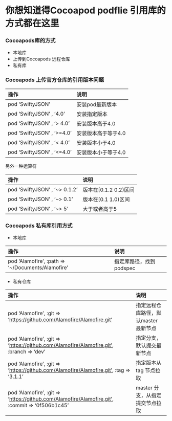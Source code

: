 # 你想知道得Cocoapod podflie 引用库的方式都在这里

### Cocoapods库的方式

- 本地库
- 上传到Cocoapods 远程仓库
- 私有库

### Cocoapods 上传官方仓库的引用版本问题

| 操作                       | 说明                |
| :------------------------- | :------------------ |
| pod ‘SwiftyJSON’           | 安装pod最新版本     |
| pod ‘SwiftyJSON’ , ‘4.0’   | 安装指定版本        |
| pod ‘SwiftyJSON’ , ‘> 4.0’ | 安装版本高于4.0     |
| pod ‘SwiftyJSON’ , ‘>=4.0’ | 安装版本高于等于4.0 |
| pod ‘SwiftyJSON’ , ‘< 4.0’ | 安装版本小于4.0     |
| pod ‘SwiftyJSON’ , ‘<=4.0’ | 安装版本小于等于4.0 |

另外一种运算符

| 操作                           | 说明                   |
| :----------------------------- | :--------------------- |
| pod ‘SwiftyJSON’ , ‘~>  0.1.2’ | 版本在[0.1.2  0.2)区间 |
| pod ‘SwiftyJSON’ , ‘~> 0.1’    | 版本在[0.1  1.0)区间   |
| pod ‘SwiftyJSON’ , ‘~> 5’      | 大于或者高于5          |

### Cocoapods 私有库引用方式

- 本地库

| 操作                                              | 说明                    |
| :------------------------------------------------ | :---------------------- |
| pod ‘Alamofire’, :path => ‘~/Documents/Alamofire’ | 指定库路径，找到podspec |

- 私有仓库

| 操作                                                         | 说明                                  |
| :----------------------------------------------------------- | :------------------------------------ |
| pod ‘Alamofire’, :git => ‘https://github.com/Alamofire/Alamofire.git’ | 指定远程仓库路径，默认master 最新节点 |
| pod ‘Alamofire’, :git => ‘https://github.com/Alamofire/Alamofire.git’, :branch => ‘dev’ | 指定分支，默认提交最新节点            |
| pod ‘Alamofire’, :git => ‘https://github.com/Alamofire/Alamofire.git’, :tag => ‘3.1.1’ | 指定版本从tag 节点拉取                |
| pod ‘Alamofire’, :git => ‘https://github.com/Alamofire/Alamofire.git’, :commit => ‘0f506b1c45’ | master 分支，从指定提交节点拉取       |